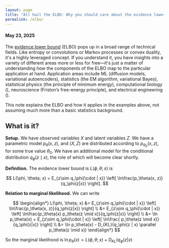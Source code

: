 ```yaml
---
layout: page
title: "All hail the ELBO: Why you should care about the evidence lower bound"
permalink: /elbo/
---
```

#### May 23, 2025

The [evidence lower bound](https://en.wikipedia.org/wiki/Evidence_lower_bound) (ELBO) pops up in a broad range of technical fields. Like entropy or convolutions or Markov processes or convex duality, it's a highly leveraged concept. If you understand it, you have insights into a variety of different areas more or less for free—it's just a matter of understanding how the components of the ELBO map to the particular application at hand. Application areas include ML (diffusion models, variational autoencoders), statistics (the EM algorithm, variational Bayes), statistical physics (the principle of minimum energy), computational biology (), neuroscience (Friston’s free-energy principle), and electrical engineering (). 

This note explains the ELBO and how it applies in the examples above, not assuming much more than a basic statistics background.

## What is it?
**Setup.** We have observed variables $X$ and latent variables $Z$. We have a parametric model $p_\theta(x,z)$, and $(X,Z)$ are distributed according to $p_{\theta_0}(x,z)$, for some true value $\theta_0$. We have an additional model for the conditional distribution $q_\phi(z \mid x)$, the role of which will become clear shortly. 

**Definition.** The evidence lower bound is $L(\phi, \theta; x)$ is

$$
L(\phi, \theta; x) = E_{z\sim q_\phi(\cdot | x)} \left[ \ln\frac{p_\theta(x,  z)}{q_\phi(z|x)} \right].
$$

**Relation to marginal likelihood.** We can write 

$$
\begin{align*}
L(\phi, \theta; x) &= E_{z\sim q_\phi(\cdot | x)} \left[ \ln\frac{p_\theta(x,  z)}{q_\phi(z|x)} \right] \\
&= E_{z\sim q_\phi(\cdot | x)} \left[ \ln\frac{p_\theta(x) p_\theta(z \mid x)}{q_\phi(z|x)} \right]  \\
&= \ln p_\theta(x) + E_{z\sim q_\phi(\cdot | x)} \left[ \ln\frac{ p_\theta(z \mid x)}{q_\phi(z|x)} \right] \\
&= \ln p_\theta(x) - D_{KL}(q_\phi(z | x) \parallel p_\theta(z \mid x))
\end{align*}
$$


So the marginal likelihood is $\ln p_\theta(x) = L(\phi, \theta; x) + D_{KL}(q_\phi(z|x)$
